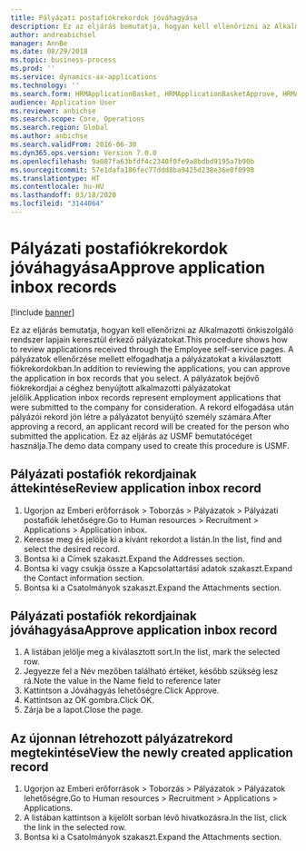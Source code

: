 ```yaml
---
title: Pályázati postafiókrekordok jóváhagyása
description: Ez az eljárás bemutatja, hogyan kell ellenőrizni az Alkalmazotti önkiszolgáló rendszer lapjain keresztül érkező pályázatokat.
author: andreabichsel
manager: AnnBe
ms.date: 08/29/2018
ms.topic: business-process
ms.prod: ''
ms.service: dynamics-ax-applications
ms.technology: ''
ms.search.form: HRMApplicationBasket, HRMApplicationBasketApprove, HRMApplication
audience: Application User
ms.reviewer: anbichse
ms.search.scope: Core, Operations
ms.search.region: Global
ms.author: anbichse
ms.search.validFrom: 2016-06-30
ms.dyn365.ops.version: Version 7.0.0
ms.openlocfilehash: 9a087fa63bfdf4c2340f0fe9a8bdbd9195a7b90b
ms.sourcegitcommit: 57e1dafa186fec77ddd8ba9425d238e36e0f0998
ms.translationtype: HT
ms.contentlocale: hu-HU
ms.lasthandoff: 03/18/2020
ms.locfileid: "3144064"
---
```

# <a name="approve-application-inbox-records"></a><span data-ttu-id="ff5de-103">Pályázati postafiókrekordok jóváhagyása</span><span class="sxs-lookup"><span data-stu-id="ff5de-103">Approve application inbox records</span></span>

[!include [banner](../../includes/banner.md)]

<span data-ttu-id="ff5de-104">Ez az eljárás bemutatja, hogyan kell ellenőrizni az Alkalmazotti önkiszolgáló rendszer lapjain keresztül érkező pályázatokat.</span><span class="sxs-lookup"><span data-stu-id="ff5de-104">This procedure shows how to review applications received through the Employee self-service pages.</span></span> <span data-ttu-id="ff5de-105">A pályázatok ellenőrzése mellett elfogadhatja a pályázatokat a kiválasztott fiókrekordokban.</span><span class="sxs-lookup"><span data-stu-id="ff5de-105">In addition to reviewing the applications, you can approve the application in box records that you select.</span></span> <span data-ttu-id="ff5de-106">A pályázatok bejövő fiókrekordjai a céghez benyújtott alkalmazotti pályázatokat jelölik.</span><span class="sxs-lookup"><span data-stu-id="ff5de-106">Application inbox records represent employment applications that were submitted to the company for consideration.</span></span> <span data-ttu-id="ff5de-107">A rekord elfogadása után pályázói rekord jön létre a pályázatot benyújtó személy számára.</span><span class="sxs-lookup"><span data-stu-id="ff5de-107">After approving a record, an applicant record will be created for the person who submitted the application.</span></span> <span data-ttu-id="ff5de-108">Ez az eljárás az USMF bemutatócéget használja.</span><span class="sxs-lookup"><span data-stu-id="ff5de-108">The demo data company used to create this procedure is USMF.</span></span>


## <a name="review-application-inbox-record"></a><span data-ttu-id="ff5de-109">Pályázati postafiók rekordjainak áttekintése</span><span class="sxs-lookup"><span data-stu-id="ff5de-109">Review application inbox record</span></span>
1. <span data-ttu-id="ff5de-110">Ugorjon az Emberi erőforrások > Toborzás > Pályázatok > Pályázati postafiók lehetőségre.</span><span class="sxs-lookup"><span data-stu-id="ff5de-110">Go to Human resources > Recruitment > Applications > Application inbox.</span></span>
2. <span data-ttu-id="ff5de-111">Keresse meg és jelölje ki a kívánt rekordot a listán.</span><span class="sxs-lookup"><span data-stu-id="ff5de-111">In the list, find and select the desired record.</span></span>
3. <span data-ttu-id="ff5de-112">Bontsa ki a Címek szakaszt.</span><span class="sxs-lookup"><span data-stu-id="ff5de-112">Expand the Addresses section.</span></span>
4. <span data-ttu-id="ff5de-113">Bontsa ki vagy csukja össze a Kapcsolattartási adatok szakaszt.</span><span class="sxs-lookup"><span data-stu-id="ff5de-113">Expand the Contact information section.</span></span>
5. <span data-ttu-id="ff5de-114">Bontsa ki a Csatolmányok szakaszt.</span><span class="sxs-lookup"><span data-stu-id="ff5de-114">Expand the Attachments section.</span></span>

## <a name="approve-application-inbox-record"></a><span data-ttu-id="ff5de-115">Pályázati postafiók rekordjainak jóváhagyása</span><span class="sxs-lookup"><span data-stu-id="ff5de-115">Approve application inbox record</span></span>
1. <span data-ttu-id="ff5de-116">A listában jelölje meg a kiválasztott sort.</span><span class="sxs-lookup"><span data-stu-id="ff5de-116">In the list, mark the selected row.</span></span>
2. <span data-ttu-id="ff5de-117">Jegyezze fel a Név mezőben található értéket, később szükség lesz rá.</span><span class="sxs-lookup"><span data-stu-id="ff5de-117">Note the value in the Name field to reference later</span></span>
3. <span data-ttu-id="ff5de-118">Kattintson a Jóváhagyás lehetőségre.</span><span class="sxs-lookup"><span data-stu-id="ff5de-118">Click Approve.</span></span>
4. <span data-ttu-id="ff5de-119">Kattintson az OK gombra.</span><span class="sxs-lookup"><span data-stu-id="ff5de-119">Click OK.</span></span>
5. <span data-ttu-id="ff5de-120">Zárja be a lapot.</span><span class="sxs-lookup"><span data-stu-id="ff5de-120">Close the page.</span></span>

## <a name="view-the-newly-created-application-record"></a><span data-ttu-id="ff5de-121">Az újonnan létrehozott pályázatrekord megtekintése</span><span class="sxs-lookup"><span data-stu-id="ff5de-121">View the newly created application record</span></span>
1. <span data-ttu-id="ff5de-122">Ugorjon az Emberi erőforrások > Toborzás > Pályázatok > Pályázatok lehetőségre.</span><span class="sxs-lookup"><span data-stu-id="ff5de-122">Go to Human resources > Recruitment > Applications > Applications.</span></span>
2. <span data-ttu-id="ff5de-123">A listában kattintson a kijelölt sorban lévő hivatkozásra.</span><span class="sxs-lookup"><span data-stu-id="ff5de-123">In the list, click the link in the selected row.</span></span>
3. <span data-ttu-id="ff5de-124">Bontsa ki a Csatolmányok szakaszt.</span><span class="sxs-lookup"><span data-stu-id="ff5de-124">Expand the Attachments section.</span></span>

